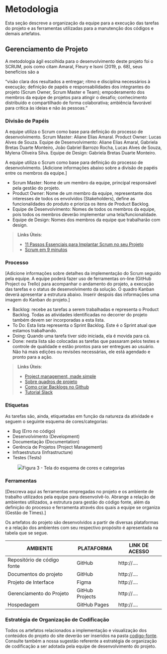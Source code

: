 
# Metodologia

Esta seção descreve a organização da equipe para a execução das tarefas do projeto e as ferramentas utilizadas para a manutenção dos códigos e demais artefatos.


## Gerenciamento de Projeto
A metodologia ágil escolhida para o desenvolvimento deste projeto foi o SCRUM, pois como citam Amaral, Fleury e Isoni (2019, p. 68), seus benefícios são a

“visão clara dos resultados a entregar; ritmo e disciplina necessários à execução; definição de papéis e responsabilidades dos integrantes do projeto (Scrum Owner, Scrum Master e Team); empoderamento dos membros da equipe de projetos para atingir o desafio; conhecimento distribuído e compartilhado de forma colaborativa; ambiência favorável para crítica às ideias e não às pessoas.”

### Divisão de Papéis

A equipe utiliza o Scrum como base para definição do processo de desenvolvimento.
Scrum Master: Aliane Elias Amaral.
Product Owner: Lucas Alves de Souza.
Equipe de Desenvolvimento: Aliane Elias Amaral, Gabriela Bretas Duarte Monteiro, João Gabriel Barrozo Rocha, Lucas Alves de Souza, Mylena Oliveira Silva.
Equipe de Design: Gabriela Bretas Duarte Monteiro.

A equipe utiliza o Scrum como base para definição do processo de desenvolvimento.
[Adicione informações abaixo sobre a divisão de papéis entre os membros da equipe.]
- Scrum Master: Nome de um membro da equipe, principal responsável pela gestão do projeto.
- Product Owner: Nome de um membro da equipe, representante dos interesses de todos os envolvidos (Stakeholders), define as funcionalidades do produto e prioriza os itens de Product Backlog.
- Equipe de Desenvolvimento: Nomes de todos os membros da equipe, pois todos os membros deverão implementar uma tela/funcionalidade.
- Equipe de Design: Nomes dos membros da equipe que trabalharão com design.

> **Links Úteis**:
> - [11 Passos Essenciais para Implantar Scrum no seu 
> Projeto](https://mindmaster.com.br/scrum-11-passos/)
> - [Scrum em 9 minutos](https://www.youtube.com/watch?v=XfvQWnRgxG0)

### Processo

[Adicione informações sobre detalhes da implementação do Scrum seguido pela equipe. A equipe poderá fazer uso de ferramentas on-line (GitHub Project ou Trello) para acompanhar o andamento do projeto, a execução das tarefas e o status de desenvolvimento da solução. O quadro Kanban deverá apresentar a estrutura abaixo. Inserir despois das informações uma imagem do Kanban do projeto.]
- Backlog: recebe as tarefas a serem trabalhadas e representa o Product Backlog. Todas as atividades identificadas no decorrer do projeto também devem ser incorporadas a esta lista. 
- To Do: Esta lista representa o Sprint Backlog. Este é o Sprint atual que estamos trabalhando. 
- Doing: Quando uma tarefa tiver sido iniciada, ela é movida para cá. 
- Done: nesta lista são colocadas as tarefas que passaram pelos testes e controle de qualidade e estão prontos para ser entregues ao usuário. Não há mais edições ou revisões necessárias, ele está agendado e pronto para a ação.

> **Links Úteis**:
> - [Project management, made simple](https://github.com/features/project-management/)
> - [Sobre quadros de projeto](https://docs.github.com/pt/github/managing-your-work-on-github/about-project-boards)
> - [Como criar Backlogs no Github](https://www.youtube.com/watch?v=RXEy6CFu9Hk)
> - [Tutorial Slack](https://slack.com/intl/en-br/)


### Etiquetas
<p>As tarefas são, ainda, etiquetadas em função da natureza da atividade e seguem o seguinte esquema de cores/categorias:</p>

<ul>
  <li>Bug (Erro no código)</li>
  <li>Desenvolvimento (Development)</li>
  <li>Documentação (Documentation)</li>
  <li>Gerência de Projetos (Project Management)</li>
  <li>Infraestrutura (Infrastructure)</li>
  <li>Testes (Tests)</li>
</ul>

<figure> 
  <img src="https://user-images.githubusercontent.com/100447878/164068979-9eed46e1-9b44-461e-ab88-c2388e6767a1.png"
    <figcaption>Figura 3 - Tela do esquema de cores e categorias</figcaption>
</figure> 
  
### Ferramentas

[Descreva aqui as ferramentas empregadas no projeto e os ambiente de trabalho utilizados pela  equipe para desenvolvê-lo. Abrange a relação de ambientes utilizados, a estrutura para gestão do código fonte, além da definição do processo e ferramenta através dos quais a equipe se organiza (Gestão de Times).]

Os artefatos do projeto são desenvolvidos a partir de diversas plataformas e a relação dos ambientes com seu respectivo propósito é apresentada na tabela que se segue.

| AMBIENTE                            | PLATAFORMA                         | LINK DE ACESSO                         |
|-------------------------------------|------------------------------------|----------------------------------------|
| Repositório de código fonte         | GitHub                             | http://....                            |
| Documentos do projeto               | GitHub                             | http://....                            |
| Projeto de Interface                | Figma                              | http://....                            |
| Gerenciamento do Projeto            | GitHub Projects                    | http://....                            |
| Hospedagem                          | GitHub Pages                       | http://....                            |


### Estratégia de Organização de Codificação 

Todos os artefatos relacionados a implementação e visualização dos conteúdos do projeto do site deverão ser inseridos na pasta [codigo-fonte](http://https://github.com/ICEI-PUC-Minas-PMV-ADS/WebApplicationProject-Template-v2/tree/main/codigo-fonte). Consulte também a nossa sugestão referente a estratégia de organização de codificação a ser adotada pela equipe de desenvolvimento do projeto.

